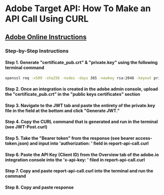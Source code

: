 # Adobe Target API: How To Make an API Call Using CURL

## [Adobe Online Instructions](https://www.adobe.io/authentication/auth-methods.html#!adobeio/adobeio-documentation/master/auth/JWTAuthenticationQuickStart.md)

### Step-by-Step Instructions

#### Step 1. Generate "certificate_pub.crt" & "private.key" using the following terminal command

```bash
openssl req -x509 -sha256 -nodes -days 365 -newkey rsa:2048 -keyout private.key -out certificate_pub.crt
```

#### Step 2. Once an integration is created in the adobe admin console, upload the "certificate_pub.crt" in the "public keys certificates" section

#### Step 3. Navigate to the JWT tab and paste the entirety of the private.key file in the field at the bottom and click "Generate JWT."

#### Step 4. Copy the CURL command that is generated and run in the terminal (see JWT-Post.curl)

#### Step 5. Take the "Bearer token" from the response (see bearer access-token.json) and input into 'authorization: ' field in report-api-call.curl

#### Step 6. Paste the API Key (Client ID) from the Overview tab of the adobe.io integration console into the 'x-api-key: ' filed in report-api-call.curl

#### Step 7. Copy and paste report-api-call.curl into the terminal and run the command

#### Step 8. Copy and paste response